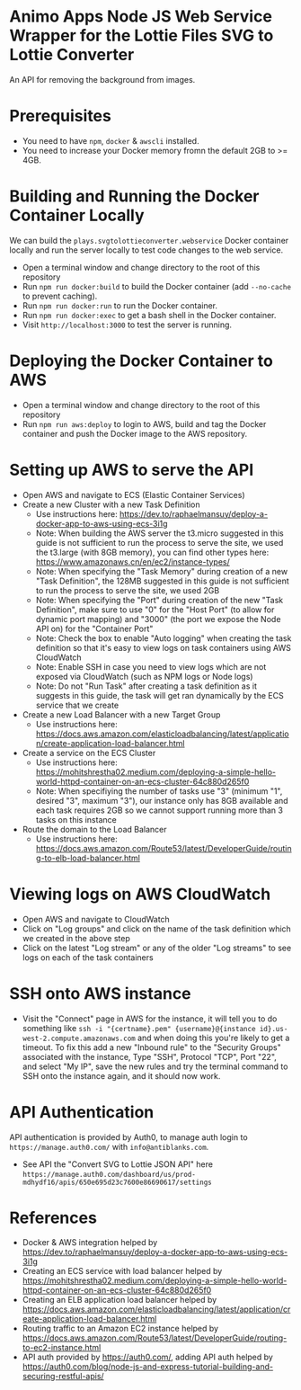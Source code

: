 # Animo Apps Node JS Web Service Wrapper for the Lottie Files SVG to Lottie Converter
An API for removing the background from images.

# Prerequisites
* You need to have `npm`, `docker` & `awscli` installed.
* You need to increase your Docker memory fromn the default 2GB to >= 4GB. 

# Building and Running the Docker Container Locally
We can build the `plays.svgtolottieconverter.webservice` Docker container locally and run the server locally to test code changes to the web service.
* Open a terminal window and change directory to the root of this repository
* Run `npm run docker:build` to build the Docker container (add `--no-cache` to prevent caching).
* Run `npm run docker:run` to run the Docker container.
* Run `npm run docker:exec` to get a bash shell in the Docker container.
* Visit `http://localhost:3000` to test the server is running.

# Deploying the Docker Container to AWS 
* Open a terminal window and change directory to the root of this repository
* Run `npm run aws:deploy` to login to AWS, build and tag the Docker container and push the Docker image to the AWS repository.

# Setting up AWS to serve the API
* Open AWS and navigate to ECS (Elastic Container Services)
* Create a new Cluster with a new Task Definition
  * Use instructions here: https://dev.to/raphaelmansuy/deploy-a-docker-app-to-aws-using-ecs-3i1g
  * Note: When building the AWS server the t3.micro suggested in this guide is not sufficient to run the process to serve the site, we used the t3.large (with 8GB memory), you can find other types here: https://www.amazonaws.cn/en/ec2/instance-types/
  * Note: When specifying the "Task Memory" during creation of a new "Task Definition", the 128MB suggested in this guide is not sufficient to run the process to serve the site, we used 2GB
  * Note: When specifying the "Port" during creation of the new "Task Definition", make sure to use "0" for the "Host Port" (to allow for dynamic port mapping) and "3000" (the port we expose the Node API on) for the "Container Port"
  * Note: Check the box to enable "Auto logging" when creating the task definition so that it's easy to view logs on task containers using AWS CloudWatch 
  * Note: Enable SSH in case you need to view logs which are not exposed via CloudWatch (such as NPM logs or Node logs)
  * Note: Do not "Run Task" after creating a task definition as it suggests in this guide, the task will get ran dynamically by the ECS service that we create
* Create a new Load Balancer with a new Target Group 
  * Use instructions here: https://docs.aws.amazon.com/elasticloadbalancing/latest/application/create-application-load-balancer.html
* Create a service on the ECS Cluster
  * Use instructions here: https://mohitshrestha02.medium.com/deploying-a-simple-hello-world-httpd-container-on-an-ecs-cluster-64c880d265f0 
  * Note: When specifiying the number of tasks use "3" (minimum "1", desired "3", maximum "3"), our instance only has 8GB available and each task requires 2GB so we cannot support running more than 3 tasks on this instance
* Route the domain to the Load Balancer
  * Use instructions here: https://docs.aws.amazon.com/Route53/latest/DeveloperGuide/routing-to-elb-load-balancer.html

# Viewing logs on AWS CloudWatch
* Open AWS and navigate to CloudWatch
* Click on "Log groups" and click on the name of the task definition which we created in the above step
* Click on the latest "Log stream" or any of the older "Log streams" to see logs on each of the task containers

# SSH onto AWS instance
* Visit the "Connect" page in AWS for the instance, it will tell you to do something like `ssh -i "{certname}.pem" {username}@{instance id}.us-west-2.compute.amazonaws.com` and when doing this you're likely to get a timeout. To fix this add a new "Inbound rule" to the "Security Groups" associated with the instance, Type "SSH", Protocol "TCP", Port "22", and select "My IP", save the new rules and try the terminal command to SSH onto the instance again, and it should now work.

# API Authentication
API authentication is provided by Auth0, to manage auth login to `https://manage.auth0.com/` with `info@antiblanks.com`.
* See API the "Convert SVG to Lottie JSON API" here `https://manage.auth0.com/dashboard/us/prod-mdhydf16/apis/650e695d23c7600e86690617/settings`

# References
* Docker & AWS integration helped by https://dev.to/raphaelmansuy/deploy-a-docker-app-to-aws-using-ecs-3i1g
* Creating an ECS service with load balancer helped by https://mohitshrestha02.medium.com/deploying-a-simple-hello-world-httpd-container-on-an-ecs-cluster-64c880d265f0 
* Creating an ELB application load balancer helped by https://docs.aws.amazon.com/elasticloadbalancing/latest/application/create-application-load-balancer.html
* Routing traffic to an Amazon EC2 instance helped by https://docs.aws.amazon.com/Route53/latest/DeveloperGuide/routing-to-ec2-instance.html
* API auth provided by https://auth0.com/, adding API auth helped by https://auth0.com/blog/node-js-and-express-tutorial-building-and-securing-restful-apis/